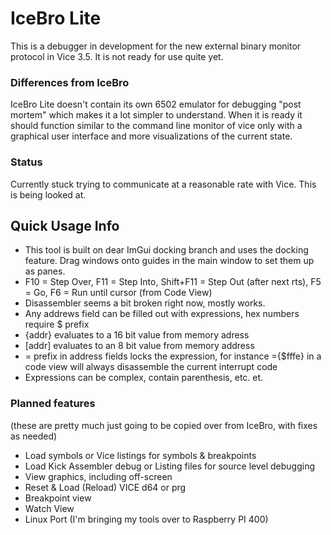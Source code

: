 # IceBro Lite

This is a debugger in development for the new external binary monitor protocol in Vice 3.5. It is not ready for use quite yet.

### Differences from IceBro

IceBro Lite doesn't contain its own 6502 emulator for debugging "post mortem" which makes it a lot simpler to understand. When it is ready it should function similar to the command line monitor of vice only with a graphical user interface and more visualizations of the current state.

### Status

Currently stuck trying to communicate at a reasonable rate with Vice. This is being looked at.

## Quick Usage Info

* This tool is built on dear ImGui docking branch and uses the docking feature. Drag windows onto guides in the main window to set them up as panes.
* F10 = Step Over, F11 = Step Into, Shift+F11 = Step Out (after next rts), F5 = Go, F6 = Run until cursor (from Code View)
* Disassembler seems a bit broken right now, mostly works.
* Any addrews field can be filled out with expressions, hex numbers require $ prefix
* {addr} evaluates to a 16 bit value from memory adress
* \[addr\] evaluates to an 8 bit value from memory address
* = prefix in address fields locks the expression, for instance ={$fffe} in a code view will always disassemble the current interrupt code
* Expressions can be complex, contain parenthesis, etc. et.

### Planned features

(these are pretty much just going to be copied over from IceBro, with fixes as needed)

* Load symbols or Vice listings for symbols & breakpoints
* Load Kick Assembler debug or Listing files for source level debugging
* View graphics, including off-screen
* Reset & Load (Reload) VICE d64 or prg
* Breakpoint view
* Watch View
* Linux Port (I'm bringing my tools over to Raspberry PI 400)
